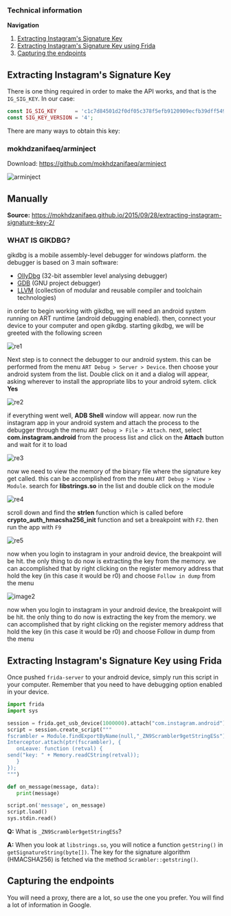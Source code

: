 ### Technical information

**Navigation**

1. [Extracting Instagram's Signature Key](#extracting-instagrams-signature-key)
2. [Extracting Instagram's Signature Key using Frida](#extracting-instagrams-signature-key-using-frida)
3. [Capturing the endpoints](#capturing-the-endpoints)

## Extracting Instagram's Signature Key

There is one thing required in order to make the API works, and that is the `IG_SIG_KEY`. In our case:

```php
const IG_SIG_KEY      = 'c1c7d84501d2f0df05c378f5efb9120909ecfb39dff5494aa361ec0deadb509a';
const SIG_KEY_VERSION = '4';
```

There are many ways to obtain this key:

### mokhdzanifaeq/arminject

Download: https://github.com/mokhdzanifaeq/arminject

![arminject](http://i.imgur.com/9TWSLlq.gif)

## Manually

**Source:** https://mokhdzanifaeq.github.io/2015/09/28/extracting-instagram-signature-key-2/

### WHAT IS GIKDBG?

gikdbg is a mobile assembly-level debugger for windows platform. the debugger is based on 3 main software:

- [OllyDbg](http://www.ollydbg.de/) (32-bit assembler level analysing debugger)
- [GDB](https://www.gnu.org/software/gdb/) (GNU project debugger)
- [LLVM](http://llvm.org/) (collection of modular and reusable compiler and toolchain technologies)

in order to begin working with gikdbg, we will need an android system running on ART runtime (android debugging enabled). then, connect your device to your computer and open gikdbg. starting gikdbg, we will be greeted with the following screen

![re1](http://i.imgur.com/4eSUL97.png)

Next step is to connect the debugger to our android system. this can be performed from the menu `ART Debug > Server > Device`. then choose your android system from the list. Double click on it and a dialog will appear, asking wherever to install the appropriate libs to your android sytem. click **Yes**

![re2](http://i.imgur.com/N0zUnvI.gif)

if everything went well, **ADB Shell** window will appear. now run the instagram app in your android system and attach the process to the debugger through the menu
`ART Debug > File > Attach`. next, select **com.instagram.android** from the process list and click on the **Attach** button and wait for it to load

![re3](http://i.imgur.com/oatSqm7.gif)

now we need to view the memory of the binary file where the signature key get called. this can be accomplished from the menu `ART Debug > View > Module`. search for **libstrings.so** in the list and double click on the module

![re4](http://i.imgur.com/zaq9Wch.gif)

scroll down and find the **strlen** function which is called before **crypto_auth_hmacsha256_init** function and set a breakpoint with `F2`. then run the app with `F9`

![re5](http://i.imgur.com/XcZ4pEB.png)

now when you login to instagram in your android device, the breakpoint will be hit. the only thing to do now is extracting the key from the memory. we can accomplished that by right clicking on the register memory address that hold the key (in this case it would be r0) and choose `Follow in dump` from the menu

![image2](http://i.imgur.com/Hj1oE5V.gif)

now when you login to instagram in your android device, the breakpoint will be hit. the only thing to do now is extracting the key from the memory. we can accomplished that by right clicking on the register memory address that hold the key (in this case it would be r0) and choose Follow in dump from the menu

## Extracting Instagram's Signature Key using Frida

Once pushed `frida-server` to your android device, simply run this script in your computer. Remember that you need to have debugging option enabled in your device.

```python
import frida
import sys

session = frida.get_usb_device(1000000).attach("com.instagram.android")
script = session.create_script("""
fscrambler = Module.findExportByName(null,"_ZN9Scrambler9getStringESs");
Interceptor.attach(ptr(fscrambler), {
   onLeave: function (retval) {
​​send("key: " + Memory.readCString(retval));
   }
});
""")

def on_message(message, data):
   print(message)

script.on('message', on_message)
script.load()
sys.stdin.read()
```

**Q:** What is `_ZN9Scrambler9getStringESs`?

**A:** When you look at `libstrings.so`, you will notice a function `getString()` in `getSignatureString(byte[])`. The key for the signature algorithm (HMACSHA256) is fetched via the method `Scrambler::getstring()`.

## Capturing the endpoints

You will need a proxy, there are a lot, so use the one you prefer. You will find a lot of information in Google.